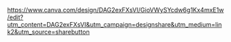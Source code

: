 https://www.canva.com/design/DAG2exFXsVI/GioVWySYcdw6g1Kx4mxE1w/edit?utm_content=DAG2exFXsVI&utm_campaign=designshare&utm_medium=link2&utm_source=sharebutton
